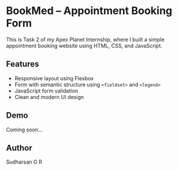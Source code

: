 # BookMed – Appointment Booking Form

This is Task 2 of my Apex Planet Internship, where I built a simple appointment booking website using HTML, CSS, and JavaScript.

## Features
- Responsive layout using Flexbox
- Form with semantic structure using `<fieldset>` and `<legend>`
- JavaScript form validation
- Clean and modern UI design

## Demo
Coming soon...

## Author
Sudharsan G R
